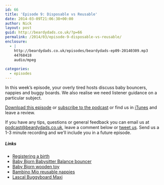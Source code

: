 ```yaml
---
id: 66
title: 'Episode 9: Disposable vs Reusable'
date: 2014-03-09T21:06:38+00:00
author: Nick
layout: post
guid: http://beardydads.co.uk/?p=66
permalink: /2014/03/episode-9-disposable-vs-reusable/
enclosure:
  - |
    http://beardydads.co.uk/episodes/beardydads-ep09-20140309.mp3
    44768418
    audio/mpeg
    
categories:
  - episodes
---
```

In this week&#8217;s episode, your overly tired hosts discuss baby bouncers, nappies and buggy boards. We also realise we need listener guidance on a particular subject.

[Download this episode](http://beardydads.co.uk/episodes/beardydads-ep09-20140309.mp3) or [subscribe to the podcast](http://feeds.feedburner.com/BeardyDads) or find us in [iTunes](https://itunes.apple.com/gb/podcast/beardy-dads/id798785734) and leave a review.

If you have any tips, questions or general feedback you can email us at <podcast@beardydads.co.uk>, leave a comment below or [tweet us](http://twitter.com/beardydads). Send us a 1-3 minute recording and we&#8217;ll include you in a future episode.

##### Links

  * [Registering a birth](https://www.gov.uk/register-birth)
  * [Baby Bjorn Babysitter Balance bouncer](http://www.babybjorn.co.uk/products/bouncers/babysitter-balance/babysitter-balance/)
  * [Baby Bjorn wooden toy](http://www.babybjorn.co.uk/products/bouncers/wooden-toy-for-babysitter-/wooden-toy-for-babysitter/)
  * [Bambino Mio reusable nappies](http://www.bambinomio.com/en/)
  * [Lascal Buggyboard Maxi](http://www.amazon.co.uk/Lascal-LBBM-6B-Buggyboard-Maxi/dp/B002ZSP72G/)